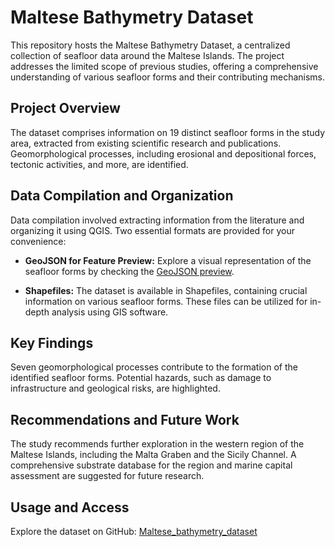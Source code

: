 # Maltese Bathymetry Dataset

This repository hosts the Maltese Bathymetry Dataset, a centralized collection of seafloor data around the Maltese Islands. The project addresses the limited scope of previous studies, offering a comprehensive understanding of various seafloor forms and their contributing mechanisms.

## Project Overview

The dataset comprises information on 19 distinct seafloor forms in the study area, extracted from existing scientific research and publications. Geomorphological processes, including erosional and depositional forces, tectonic activities, and more, are identified.

## Data Compilation and Organization

Data compilation involved extracting information from the literature and organizing it using QGIS. Two essential formats are provided for your convenience:

- **GeoJSON for Feature Preview:** Explore a visual representation of the seafloor forms by checking the [GeoJSON preview](link_to_geojson).

- **Shapefiles:** The dataset is available in Shapefiles, containing crucial information on various seafloor forms. These files can be utilized for in-depth analysis using GIS software.

## Key Findings

Seven geomorphological processes contribute to the formation of the identified seafloor forms. Potential hazards, such as damage to infrastructure and geological risks, are highlighted.

## Recommendations and Future Work

The study recommends further exploration in the western region of the Maltese Islands, including the Malta Graben and the Sicily Channel. A comprehensive substrate database for the region and marine capital assessment are suggested for future research.

## Usage and Access

Explore the dataset on GitHub: [Maltese_bathymetry_dataset](link_to_repository)
